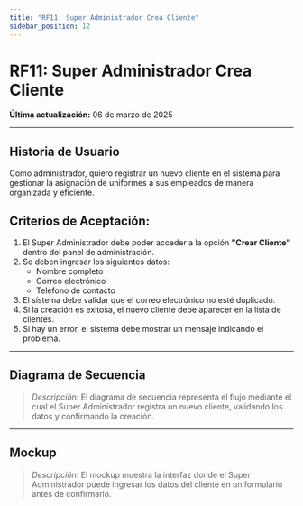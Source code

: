 ```yaml
---
title: "RF11: Super Administrador Crea Cliente"  
sidebar_position: 12
---
```


# RF11: Super Administrador Crea Cliente  

**Última actualización:** 06 de marzo de 2025  

---

## Historia de Usuario  

Como administrador, quiero registrar un nuevo cliente en el sistema para gestionar la asignación de uniformes a sus empleados de manera organizada y eficiente.


## **Criterios de Aceptación:**  

1. El Super Administrador debe poder acceder a la opción **"Crear Cliente"** dentro del panel de administración.  
2. Se deben ingresar los siguientes datos:  
   - Nombre completo  
   - Correo electrónico  
   - Teléfono de contacto  
3. El sistema debe validar que el correo electrónico no esté duplicado.  
4. Si la creación es exitosa, el nuevo cliente debe aparecer en la lista de clientes.  
5. Si hay un error, el sistema debe mostrar un mensaje indicando el problema.  

---

## **Diagrama de Secuencia**  

> *Descripción*: El diagrama de secuencia representa el flujo mediante el cual el Super Administrador registra un nuevo cliente, validando los datos y confirmando la creación.  

---

## **Mockup**  

> *Descripción*: El mockup muestra la interfaz donde el Super Administrador puede ingresar los datos del cliente en un formulario antes de confirmarlo.  
